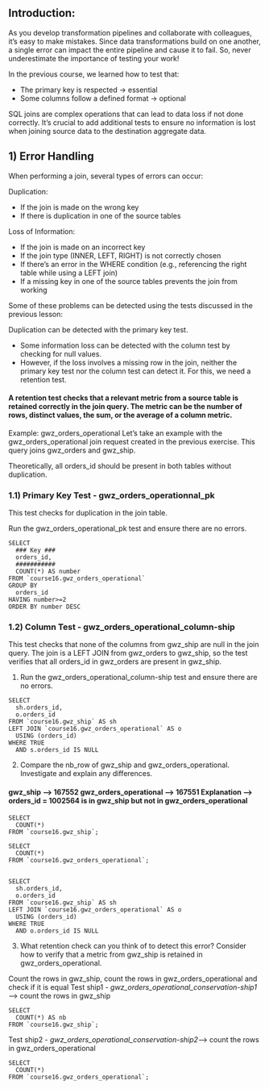 ## Introduction:
As you develop transformation pipelines and collaborate with colleagues, it’s easy to make mistakes. Since data transformations build on one another, a single error can impact the entire pipeline and cause it to fail. So, never underestimate the importance of testing your work!

In the previous course, we learned how to test that:

- The primary key is respected → essential
- Some columns follow a defined format → optional

SQL joins are complex operations that can lead to data loss if not done correctly. It’s crucial to add additional tests to ensure no information is lost when joining source data to the destination aggregate data.

## 1) Error Handling

When performing a join, several types of errors can occur:

Duplication:
- If the join is made on the wrong key
- If there is duplication in one of the source tables

Loss of Information:
- If the join is made on an incorrect key
- If the join type (INNER, LEFT, RIGHT) is not correctly chosen
- If there’s an error in the WHERE condition (e.g., referencing the right table while using a LEFT join)
- If a missing key in one of the source tables prevents the join from working

Some of these problems can be detected using the tests discussed in the previous lesson:

Duplication can be detected with the primary key test.
- Some information loss can be detected with the column test by checking for null values.
- However, if the loss involves a missing row in the join, neither the primary key test nor the column test can detect it. For this, we need a retention test.

#### A retention test checks that a relevant metric from a source table is retained correctly in the join query. The metric can be the number of rows, distinct values, the sum, or the average of a column metric.

Example: gwz_orders_operational
Let’s take an example with the gwz_orders_operational join request created in the previous exercise. This query joins gwz_orders and gwz_ship.

Theoretically, all orders_id should be present in both tables without duplication.

### 1.1) Primary Key Test - gwz_orders_operationnal_pk

This test checks for duplication in the join table.

Run the gwz_orders_operational_pk test and ensure there are no errors.

```
SELECT
  ### Key ###
  orders_id,
  ###########
  COUNT(*) AS number
FROM `course16.gwz_orders_operational`
GROUP BY
  orders_id
HAVING number>=2
ORDER BY number DESC
```



### 1.2) Column Test - gwz_orders_operational_column-ship

This test checks that none of the columns from gwz_ship are null in the join query. The join is a LEFT JOIN from gwz_orders to gwz_ship, so the test verifies that all orders_id in gwz_orders are present in gwz_ship.


1) Run the gwz_orders_operational_column-ship test and ensure there are no errors.
```
SELECT
  sh.orders_id,
  o.orders_id
FROM `course16.gwz_ship` AS sh
LEFT JOIN `course16.gwz_orders_operational` AS o
  USING (orders_id)
WHERE TRUE
  AND s.orders_id IS NULL
```

2) Compare the nb_row of gwz_ship and gwz_orders_operational. Investigate and explain any differences.

#### gwz_ship —> 167552 gwz_orders_operational —> 167551 Explanation —> orders_id = 1002564 is in gwz_ship but not in gwz_orders_operational


```
SELECT
  COUNT(*)
FROM `course16.gwz_ship`;

SELECT
  COUNT(*)
FROM `course16.gwz_orders_operational`;


SELECT
  sh.orders_id,
  o.orders_id
FROM `course16.gwz_ship` AS sh
LEFT JOIN `course16.gwz_orders_operational` AS o
  USING (orders_id)
WHERE TRUE
  AND o.orders_id IS NULL
```

3) What retention check can you think of to detect this error? Consider how to verify that a metric from gwz_ship is retained in gwz_orders_operational.

Count the rows in gwz_ship, count the rows in gwz_orders_operational and check if it is equal Test ship1 - _gwz_orders_operational_conservation-ship1_—> count the rows in gwz_ship

```
SELECT
  COUNT(*) AS nb
FROM `course16.gwz_ship`;
```

Test ship2 - _gwz_orders_operational_conservation-ship2_—> count the rows in gwz_orders_operational


```
SELECT
  COUNT(*)
FROM `course16.gwz_orders_operational`;
```

